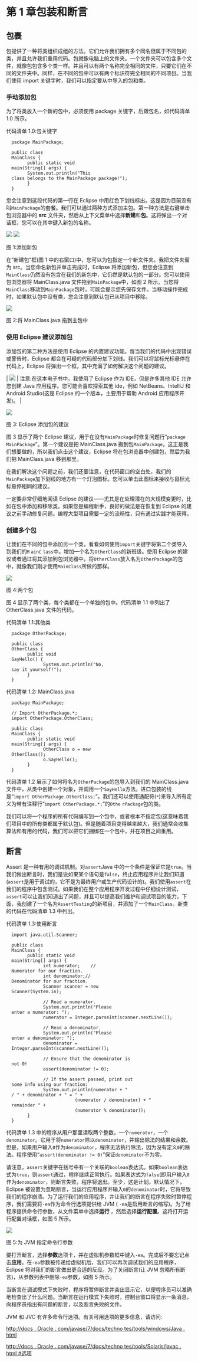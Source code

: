 # 第 1 章包装和断言

## 包裹

包提供了一种将类组织成组的方法。它们允许我们拥有多个同名但属于不同包的类，并且允许我们重用代码。包就像电脑上的文件夹。一个文件夹可以包含多个文件，就像包包含多个类一样。并且可以有两个名称完全相同的文件，只要它们在不同的文件夹中。同样，在不同的包中可以有两个标识符完全相同的不同项目。当我们使用 import 关键字时，我们可以指定要从中导入的包和类。

### 手动添加包

为了将类放入一个新的包中，必须使用 package 关键字，后跟包名，如代码清单 1.0 所示。

代码清单 1.0:包关键字

```
  package MainPackage;

  public class
  MainClass {
        public static void
  main(String[] args) {
        System.out.println("This
  class belongs to the MainPackage package!");
        }
  }

```

您会注意到这段代码的第一行在 Eclipse 中用红色下划线标出。这是因为目前没有叫`MainPackage`的套餐。我们可以通过两种方式添加主包。第一种方法是右键单击包浏览器中的 **src** 文件夹，然后从上下文菜单中选择**新建**和**包**。这将弹出一个对话框，您可以在其中键入新包的名称。

![](img/image001.png) ![](img/image002.png)

图 1:添加新包

在“新建包”框(图 1 中的右窗口)中，您可以为包指定一个新文件夹。我把文件夹留为 src。当您命名新包并单击完成时，Eclipse 将添加新包，但您会注意到`MainClass`仍然没有包含在我们的新包中，它仍然是默认包的一部分。您可以使用包浏览器将 MainClass.java 文件拖到`MainPackage`中，如图 2 所示。当您将`MainClass`移动到`MainPackage`包时，可能会提示您先保存文件。当移动操作完成时，如果默认包中没有类，您会注意到默认包已从项目中移除。

![](img/image003.png)

图 2:将 MainClass.java 拖到主包中

### 使用 Eclipse 建议添加包

添加包的第二种方法是使用 Eclipse 的内置建议功能。每当我们的代码中出现错误或警告时，Eclipse 都会在可疑的代码部分加下划线。我们可以将鼠标光标悬停在代码上，Eclipse 将弹出一个框，其中充满了如何解决这个问题的建议。

| ![](img/note.png) | 注意:在这本电子书中，我使用了 Eclipse 作为 IDE，但是许多其他 IDE 允许您创建 Java 应用程序。您可能会喜欢探索其他 ide，例如 NetBeans、IntelliJ 和 Android Studio(这是 Eclipse 的一个版本，主要用于帮助 Android 应用程序开发)。 |

![](img/image005.png)

图 3: Eclipse 添加包的建议

图 3 显示了两个 Eclipse 建议，用于在没有`MainPackage`时修复问题行“`package MainPackage`”。第一个建议是把 MainClass.java 搬到包`MainPackage`。这正是我们想要做的，所以我们点击这个建议，Eclipse 将在包浏览器中创建包，然后为我们把 MainClass.java 移到那里。

在我们解决这个问题之前，我们还要注意，在代码窗口的空白处，我们的`MainPackage`加下划线的地方有一个灯泡图标。您可以单击此图标来接收与鼠标光标悬停相同的建议。

一定要非常仔细地阅读 Eclipse 的建议——尤其是在处理潜在的大规模变更时，比如在包中添加和移除类。如果您是编程新手，良好的做法是在恢复到 Eclipse 的建议之前手动修复问题。编程大型项目需要一定的流畅性，只有通过实践才能获得。

### 创建多个包

让我们在不同的包中添加另一个类，看看如何使用`import`关键字将第二个类导入到我们的`M` `ainC` `lass`中。增加一个名为`OtherClass`的新班级。使用 Eclipse 的建议或者通过将其添加到包浏览器中，将`OtherClass`放入名为`OtherPackage`的包中，就像我们刚才使用`MainClass`所做的那样。

![](img/image006.png)

图 4:两个包

图 4 显示了两个类，每个类都在一个单独的包中。代码清单 1.1 中列出了 OtherClass.java 文件的代码。

代码清单 1.1:其他类

```
  package OtherPackage;

  public class
  OtherClass {
        public void
  SayHello() {
              System.out.println("No,
  say it yourself!");
        }
  }

```

代码清单 1.2: MainClass.java

```
  package MainPackage;

  // Import OtherPackage.*;
  import OtherPackage.OtherClass;

  public class
  MainClass {
        public static void
  main(String[] args) {
              OtherClass o = new
  OtherClass();
              o.SayHello();
        }
  }

```

代码清单 1.2 展示了如何将名为`OtherPackage`的包导入到我们的 MainClass.java 文件中，从类中创建一个对象，并调用一个`SayHello`方法。进口包装的线是“`import OtherPackage.OtherClass;`”。我们还可以使用通配符(`*`)来导入所有定义为带有注释行“`import OtherPackage.*;`”的`Othe` `rPackage`包的类。

我们可以将一个程序的所有代码编写到一个包中，或者根本不指定包(这意味着我们项目中的所有类都属于默认包)。但是随着项目变得越来越大，我们通常会收集算法和有用的代码，我们可以把它们捆绑在一个包中，并在项目之间重用。

## 断言

Assert 是一种有用的调试机制。对`assert`Java 中的一个条件是保证它是`true`。当我们做出断言时，我们是说如果某个语句是`false`，终止应用程序并让我们知道(`assert`是用于调试的，它不是为最终用户或生产代码设计的)。我们使用`assert`在我们的程序中包含测试。如果我们在整个应用程序开发过程中仔细设计测试，`assert`可以让我们知道出了问题，并且可以提高我们维护和调试项目的能力。下面，我创建了一个名为`AssertTesting`的新项目，并添加了一个`MainClass`。新类的代码在代码清单 1.3 中列出。

代码清单 1.3:使用断言

```
  import java.util.Scanner;

  public class
  MainClass {
        public static void
  main(String[] args) {
              int numerator;    //
  Numerator for our fraction.
              int denominator;//
  Denominator for our fraction.
              Scanner scanner = new
  Scanner(System.in);

              // Read a numerator.
              System.out.println("Please
  enter a numerator: ");
              numerator = Integer.parseInt(scanner.nextLine());

              // Read a denominator.
              System.out.println("Please
  enter a denominator: ");
              denominator =
  Integer.parseInt(scanner.nextLine());

              // Ensure that the denominator is
  not 0!
              assert(denominator != 0);

              // If the assert passed, print out
  some info using our fraction:
              System.out.println(numerator + "
  / " + denominator + " = " +
                          (numerator / denominator) + "
  remainder " + 
                          (numerator % denominator));
        }
  }

```

代码清单 1.3 中的程序从用户那里读取两个整数，一个`numerator`，一个`denominator`。它用于将`numerator`除以`denominator`，并输出除法的结果和余数。但是，如果用户输入`0`作为`denominator`，程序无法执行除法，因为没有定义`0`的除法。程序使用“`assert(denominator != 0)`”保证`denominator`不为零。

请注意，`assert`关键字在括号中有一个关联的`boolean`表达式。如果`boolean`表达式为`true`，则`assert`通过，程序继续正常执行。如果表达式为`false`(即用户输入`0`作为`denominator`，则断言失败，程序将退出。至少，这是计划。默认情况下，Eclipse 被设置为忽略断言，当运行应用程序并输入`0`的`denominator`时，它将导致我们的程序崩溃。为了运行我们的应用程序，并让我们的断言在程序失败时暂停程序，我们需要将`-ea`作为命令行选项提供给 JVM ( `-ea`是启用断言的缩写)。为了给程序提供命令行参数，从文件菜单中选择**运行** ，然后选择**运行配置**。这将打开运行配置对话框，如图 5 所示。

![](img/image007.png)

图 5:为 JVM 指定命令行参数

要打开断言，选择**参数**选项卡，并在虚拟机参数框中键入`-ea`。完成后不要忘记点击**应用**。在`-ea`参数被传递给虚拟机后，我们可以再次调试我们的应用程序，Eclipse 将对我们的断言做出更合适的反应。为了关闭断言(让 JVM 忽略所有断言)，从参数列表中删除`-ea`参数，如图 5 所示。

当断言在调试模式下失败时，程序将暂停断言并突出显示它，以便程序员可以准确地检查出了什么问题。当断言在运行模式下失败时，控制台窗口将显示一条消息，向程序员指出有问题的断言，以及断言失败的文件。

JVM 和 JVC 有许多命令行选项。有关可用选项的更多信息，请访问:

[http://docs . Oracle . com/javase/7/docs/techno tes/tools/windows/Java . html](http://docs.oracle.com/javase/7/docs/technotes/tools/windows/java.html)

[http://docs . Oracle . com/javase/7/docs/techno tes/tools/Solaris/javac . html #选项](http://docs.oracle.com/javase/7/docs/technotes/tools/solaris/javac.html#options)